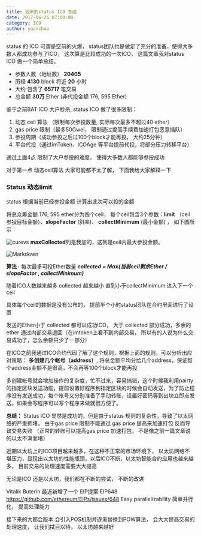 ```yaml
---
title: 迟来的status ICO 总结
date: 2017-06-26 07:00:00
category: ICO
author: yuanchao
---
```


status 的 ICO 可谓是空前的火爆， status团队也是做足了充分的准备，使得大多数人都成功参与了ICO， 这次算是比较成功的一次ICO， 这篇文章我对status ICO 做一个简单总结。

 - 参数人数（地址数） **20405**
 - 历经 **4130** block   将近 **20** 小时
 - 大约 包含了 **65717** 笔交易
 - 总金额 **30万** Ether (非代投金额 176, 595 Ether)

鉴于之前BAT ICO 大户秒杀, status ICO 做了很多限制：
 
1. 动态 ceil 算法   （限制每次参投数量, 实际每次最多不超过40 ether）
2. gas price 限制（最多50Gwei， 限制通过提高手续费加速打包恶意插队）
3. 参投周期（成功参投之后过100个block才能再投， 大约25分钟）
4. 平台代投（通过imToken、ICOAge 等平台提前代投，将部分压力转移平台）

通过上面4点 限制了大户参投的难度， 使得大多数人都能够参投成功

对于第一点 动态ceil算法 大家可能都不太了解， 下面我给大家解释一下

### Status 动态limit

status 根据当前已经参投金额 计算出此次可以投的金额

将总众筹金额 176, 595 ether分为四个ceil， 每个ceil包含3个参数：**limit** （ceil 参投目标金额）、**slopeFactor** (斜率)、 **collectMinimum** (最小金额) ， 如下图所示：

![curevs](http://i1.buimg.com/1949/b618de40030914d2.png)
**maxCollected**列是我加的，这列是ceil内最大参投金额。

![Markdown](http://i1.buimg.com/1949/adf9356632d1c1bb.png)

**算法 :**
每次最多可投Ether数量 ***collected = Max(当前ceil剩余Ether / slopeFactor , collectMinimum)***

随着ICO人数越来越多 collected 越来越小 直到小于collectMinimum 进入下一个 ceil

具体每个ceil的数据是没有公布的， 提前半个小时status团队在合约里面进行了设置

发送的Ether小于 collected 都可以成功ICO， 大于 collected 部分成功，多余的ether 通过内部交易退回（在imtoken上看不到内部交易， 所以有的人说为什么交易成功了，怎么余额只少了一部分）


在ICO之前我通过ICO合约代码了解了这个规则，根据上面的规则，可以分析出应对策略： **多创建几个帐号（address）**, 将总金额平均分给几个address，保证每个address金额不是很高，不会再等100个block才能再投

多创建帐号就会增加操作的复杂度，忙不过来，容易搞错，这个时候我利用pairty的指定区块发送功能，提前设置好程序到指定区块的时候会自动发送，为了防止程序没有发送成功，每个帐号又分别准备了手动转账，设置好密码等到出块立即点发送。如果会写程序可以写个程序来做就很方便了。


**总结：**
Status ICO 显然是成功的，但是由于status 规则的复杂性，导致了以太网络的严重拥堵， 由于gas price 限制不能通过 gas price 提高来加速打包 反而导致交易失败 （正常的转账可以提高gas price 加速打包， 不是像之前一篇文章说的以太不满而堵）

近期以太坊上的ICO项目越来越多，在这种不正常的市场环境下， 以太坊网络不堪压力，显现出以太坊的性能瓶颈，以后ICO不断，以太坊智能合约应用也越来越多， 目前交易的处理速度需要大大提高

无论是ICO 还是以太坊，我们都在不断的尝试， 不断的改进

Vitalik Buterin 最近新增了一个 EIP提案 EIP648  https://github.com/ethereum/EIPs/issues/648  Easy parallelizability  简单并行化， 提高处理能力

接下来的大都会版本 会引入POS机制并逐渐替换到POW算法， 会大大提高交易的处理速度， 让我们拭目以待， 以太坊越来越好
